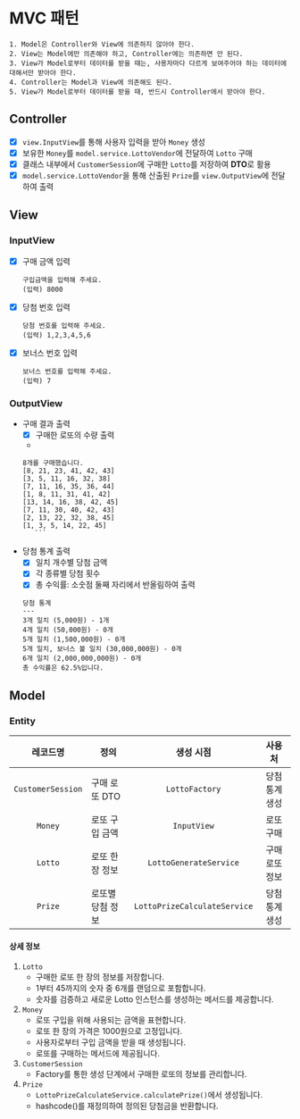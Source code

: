 # MVC 패턴

```text
1. Model은 Controller와 View에 의존하지 않아야 한다.
2. View는 Model에만 의존해야 하고, Controller에는 의존하면 안 된다.
3. View가 Model로부터 데이터를 받을 때는, 사용자마다 다르게 보여주어야 하는 데이터에 대해서만 받아야 한다.
4. Controller는 Model과 View에 의존해도 된다.
5. View가 Model로부터 데이터를 받을 때, 반드시 Controller에서 받아야 한다.
```

## Controller

- [x] `view.InputView`를 통해 사용자 입력을 받아 `Money` 생성
- [x] 보유한 `Money`를 `model.service.LottoVendor`에 전달하여 `Lotto` 구매
- [x] 클래스 내부에서 `CustomerSession`에 구매한 `Lotto`를 저장하여 **DTO**로 활용
- [x] `model.service.LottoVendor`을 통해 산출된 `Prize`를 `view.OutputView`에 전달하여 출력

## View

### InputView

- [x] 구매 금액 입력
    ```text
    구입금액을 입력해 주세요.
    (입력) 8000
    ```
- [x] 당첨 번호 입력
    ```text
    당첨 번호를 입력해 주세요.
    (입력) 1,2,3,4,5,6
    ```
- [x] 보너스 번호 입력
    ```text
    보너스 번호를 입력해 주세요.
    (입력) 7
    ```

### OutputView

- 구매 결과 출력
    - [x] 구매한 로또의 수량 출력
    -
   ```text
   8개를 구매했습니다.
   [8, 21, 23, 41, 42, 43]
   [3, 5, 11, 16, 32, 38]
   [7, 11, 16, 35, 36, 44]
   [1, 8, 11, 31, 41, 42]
   [13, 14, 16, 38, 42, 45]
   [7, 11, 30, 40, 42, 43]
   [2, 13, 22, 32, 38, 45]
   [1, 3, 5, 14, 22, 45]
      ```
- 당첨 통계 출력
    - [x] 일치 개수별 당첨 금액
    - [x] 각 종류별 당첨 횟수
    - [x] 총 수익률: 소숫점 둘째 자리에서 반올림하여 출력
    ```text
    당첨 통계
    ---
    3개 일치 (5,000원) - 1개
    4개 일치 (50,000원) - 0개
    5개 일치 (1,500,000원) - 0개
    5개 일치, 보너스 볼 일치 (30,000,000원) - 0개
    6개 일치 (2,000,000,000원) - 0개
    총 수익률은 62.5%입니다.
    ```

## Model

### Entity

|       레코드명        |    정의     |            생성 시점             |   사용처    |
|:-----------------:|-----------|:----------------------------:|:--------:|
| `CustomerSession` | 구매 로또 DTO |        `LottoFactory`        | 당첨 통계 생성 |
|      `Money`      | 로또 구입 금액  |         `InputView`          |  로또 구매   |
|      `Lotto`      | 로또 한 장 정보 |    `LottoGenerateService`    | 구매 로또 정보 |
|      `Prize`      | 로또별 당첨 정보 | `LottoPrizeCalculateService` | 당첨 통계 생성 |

#### 상세 정보

1. `Lotto`
    - 구매한 로또 한 장의 정보를 저장합니다.
    - 1부터 45까지의 숫자 중 6개를 랜덤으로 포함합니다.
    - 숫자를 검증하고 새로운 Lotto 인스턴스를 생성하는 메서드를 제공합니다.
2. `Money`
    - 로또 구입을 위해 사용되는 금액을 표현합니다.
    - 로또 한 장의 가격은 1000원으로 고정입니다.
    - 사용자로부터 구입 금액을 받을 때 생성됩니다.
    - 로또를 구매하는 메서드에 제공됩니다.
3. `CustomerSession`
    - Factory를 통한 생성 단계에서 구매한 로또의 정보를 관리합니다.
4. `Prize`
    - `LottoPrizeCalculateService.calculatePrize()`에서 생성됩니다.
    - hashcode()를 재정의하여 정의된 당첨금을 반환합니다.

